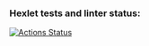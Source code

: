 ### Hexlet tests and linter status:
[![Actions Status](https://github.com/Makeev095/python-project-lvl1/workflows/hexlet-check/badge.svg)](https://github.com/Makeev095/python-project-lvl1/actions)